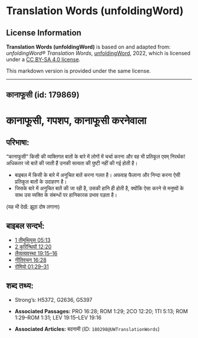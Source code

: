 # Translation Words (unfoldingWord)

## License Information

**Translation Words (unfoldingWord)** is based on and adapted from: _unfoldingWord® Translation Words_, [unfoldingWord](https://unfoldingword.org/utw), 2022, which is licensed under a [CC BY-SA 4.0 license](https://creativecommons.org/licenses/by-sa/4.0/legalcode.en).

This markdown version is provided under the same license.



--------------------------------

## कानाफूसी (id: 179869)

कानाफूसी, गपशप, कानाफूसी करनेवाला
=================================

परिभाषा:
--------

“कानाफूसी” किसी की व्यक्तिगत बातों के बारे में लोगों में चर्चा करना और वह भी प्रतिकूल एवम् निरर्थक! अधिकतर जो बातें की जाती हैं उनकी सत्यता की पुष्टी नहीं की गई होती है।

* बाइबल में किसी के बारे में अनुचित बातें करना गलत है। अफवाह फैलाना और निन्दा करना ऐसी प्रतिकूल बातों के उदाहरण है।
* जिसके बारे में अनुचित बातें की जा रही है, उसकी हानि ही होती है, क्योंकि ऐसा करने से मनुष्यों के साथ उस व्यक्ति के संबन्धों पर हानिकारक प्रभाव पड़ता है।

(यह भी देखें: झूठा दोष लगाना)

बाइबल सन्दर्भ:
--------------

* [1 तीमुथियुस 05:13](https://ref.ly/1Tim0:0)
* [2 कुरिन्थियों 12:20](https://ref.ly/2Cor0:0)
* [लैव्यव्यवस्था 19:15–16](https://ref.ly/Lev19:15-Lev19:16)
* [नीतिवचन 16:28](https://ref.ly/Prov16:28)
* [रोमियो 01:29–31](https://ref.ly/Rom1:29-Rom1:31)

शब्द तथ्य:
----------

* Strong’s: H5372, G2636, G5397

* **Associated Passages:** PRO 16:28; ROM 1:29; 2CO 12:20; 1TI 5:13; ROM 1:29–ROM 1:31; LEV 19:15–LEV 19:16
* **Associated Articles:** बदनामी (ID: `180298@UWTranslationWords`)

